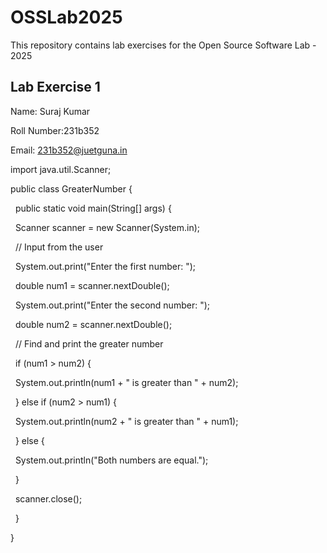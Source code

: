 # OSSLab2025

This repository contains lab exercises for the Open Source Software Lab - 2025



## Lab Exercise 1

Name: Suraj Kumar

Roll Number:231b352

Email: 231b352@juetguna.in

<Solution code to part F>

import java.util.Scanner;



public class GreaterNumber {

&nbsp;   public static void main(String\[] args) {

&nbsp;       Scanner scanner = new Scanner(System.in);



&nbsp;       // Input from the user

&nbsp;       System.out.print("Enter the first number: ");

&nbsp;       double num1 = scanner.nextDouble();



&nbsp;       System.out.print("Enter the second number: ");

&nbsp;       double num2 = scanner.nextDouble();



&nbsp;       // Find and print the greater number

&nbsp;       if (num1 > num2) {

&nbsp;           System.out.println(num1 + " is greater than " + num2);

&nbsp;       } else if (num2 > num1) {

&nbsp;           System.out.println(num2 + " is greater than " + num1);

&nbsp;       } else {

&nbsp;           System.out.println("Both numbers are equal.");

&nbsp;       }



&nbsp;       scanner.close();

&nbsp;   }

}



